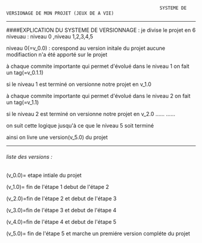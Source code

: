                                                              SYSTEME DE VERSIONAGE DE MON PROJET (JEUX DE A VIE)
--------------------------------------------------------------------------------------------------------------------------------------------------------------------------
####EXPLICATION DU SYSTEME DE VERSIONNAGE :
je divise le projet  en 6 niveuau : niveau 0 ,niveau 1,2,3,4,5

niveau 0(=v_0.0) : corespond au version initale du projet aucune  modifiaction n'a été apporté sur le projet 

à chaque commite importante qui permet d'évolué dans le niveau 1 on fait un tag(=v_0.1.1)

si le niveau 1 est terminé  on versionne notre projet en v_1.0 

à chaque commite importante qui permet d'évolué dans le niveau 2 on fait un tag(=v_1.1)

si le niveau 2 est terminé  on versionne notre projet en v_2.0 
......
......

on suit cette logique jusqu'à ce que le niveau 5 soit terminé

ainsi on livre  une version(v_5.0) du projet


---------------------------------------------------------------------------------------------------------------------------------------------------------------------------
###### liste des versions :
(v_0.0)= etape intiale du projet 

(v_1.0)= fin de l'étape 1 debut de l'étape 2 


(v_2.0)=fin de l'étape 2 et debut de l'étape 3


(v_3.0)=fin de l'étape 3 et debut de l'étape 4


(v_4.0)=fin de l'étape 4 et debut de l'étape 5


(v_5.0)= fin de l'étape 5 et marche un premiére version compléte du projet 



 

